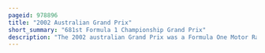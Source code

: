 ```yaml
---
pageid: 978896
title: "2002 Australian Grand Prix"
short_summary: "681st Formula 1 Championship Grand Prix"
description: "The 2002 australian Grand Prix was a Formula One Motor Race contested on 3 March 2002 at the Albert Park Circuit, Albert Park, Melbourne, Victoria, Australia. The Race, which drew 127,000 Spectators, was the first of the 2002 Formula One World Championship and the 18th Formula one Australian Grand Prix. Ferrari's Michael Schumacher won the 58-lap Race after starting second. Williams' Juan Pablo Montoya finished second, and Mclaren's Kimi Räikkönen took third, his maiden Podium Finish."
---
```

